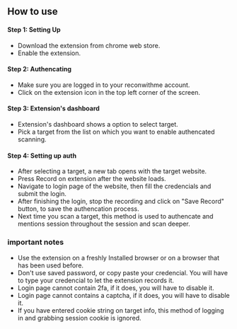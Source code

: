 <!-- @format -->

## How to use

#### Step 1: Setting Up

- Download the extension from chrome web store.
- Enable the extension.

#### Step 2: Authencating

- Make sure you are logged in to your reconwithme account.
- Click on the extension icon in the top left corner of the screen.

#### Step 3: Extension's dashboard

- Extension's dashboard shows a option to select target.
- Pick a target from the list on which you want to enable authencated scanning.

#### Step 4: Setting up auth

- After selecting a target, a new tab opens with the target website.
- Press Record on extension after the website loads.
- Navigate to login page of the website, then fill the credencials and submit the login.
- After finishing the login, stop the recording and click on "Save Record" button, to save the authencation process.
- Next time you scan a target, this method is used to authencate and mentions session throughout the session and scan deeper.

### important notes

- Use the extension on a freshly Installed browser or on a browser that has been used before.
- Don't use saved password, or copy paste your credencial. You will have to type your credencial to let the extension records it.
- Login page cannot contain 2fa, if it does, you will have to disable it.
- Login page cannot contains a captcha, if it does, you will have to disable it.
- If you have entered cookie string on target info, this method of logging in and grabbing session cookie is ignored.
